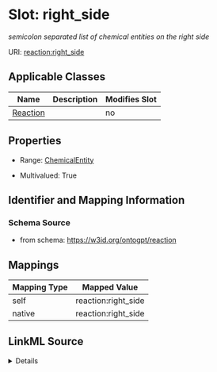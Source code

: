 

# Slot: right_side


_semicolon separated list of chemical entities on the right side_



URI: [reaction:right_side](http://w3id.org/ontogpt/reaction/right_side)



<!-- no inheritance hierarchy -->





## Applicable Classes

| Name | Description | Modifies Slot |
| --- | --- | --- |
| [Reaction](Reaction.md) |  |  no  |







## Properties

* Range: [ChemicalEntity](ChemicalEntity.md)

* Multivalued: True





## Identifier and Mapping Information







### Schema Source


* from schema: https://w3id.org/ontogpt/reaction




## Mappings

| Mapping Type | Mapped Value |
| ---  | ---  |
| self | reaction:right_side |
| native | reaction:right_side |




## LinkML Source

<details>
```yaml
name: right_side
description: semicolon separated list of chemical entities on the right side
from_schema: https://w3id.org/ontogpt/reaction
rank: 1000
alias: right_side
owner: Reaction
domain_of:
- Reaction
range: ChemicalEntity
multivalued: true

```
</details>